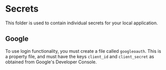 # Secrets
This folder is used to contain individual secrets for your local application.

## Google
To use login functionality, you must create a file called `googleoauth`.
This is a property file, and must have the keys `client_id` and `client_secret` as obtained from Google's Developer Console.
